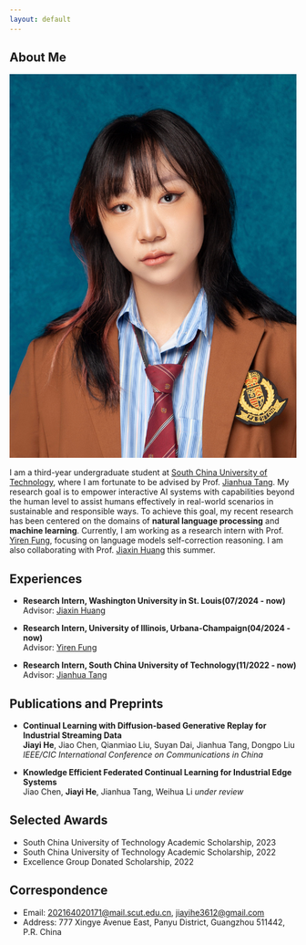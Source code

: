 ```yaml
---
layout: default
---
```


## About Me

<img class="profile-picture" src="avatar.png">

I am a third-year undergraduate student at [South China University of Technology](https://www.scut.edu.cn/en/), where I am fortunate to be advised by Prof. [Jianhua Tang](http://www2.scut.edu.cn/wusie_en/2020/0425/c25923a490121/page.htm). My research goal is to empower interactive AI systems with capabilities beyond the human level to assist humans effectively in real-world scenarios in sustainable and responsible ways. To achieve this goal, my recent research has been centered on the domains of **natural language processing** and **machine learning**. Currently, I am working as a research intern with Prof. [Yiren Fung](https://yrf1.github.io/), focusing on language models self-correction reasoning. I am also collaborating with Prof. [Jiaxin Huang](https://teapot123.github.io/) this summer.


## Experiences

- **Research Intern, Washington University in St. Louis(07/2024 - now)**  
  Advisor: [Jiaxin Huang](https://teapot123.github.io/)

- **Research Intern, University of Illinois, Urbana-Champaign(04/2024 - now)**  
  Advisor: [Yiren Fung](https://yrf1.github.io/)

- **Research Intern, South China University of Technology(11/2022 - now)**    
  Advisor: [Jianhua Tang](http://www2.scut.edu.cn/wusie/2020/0425/c25374a374016/page.htm)
  

## Publications and Preprints

- **Continual Learning with Diffusion-based Generative Replay for Industrial Streaming Data**  
**Jiayi He**, Jiao Chen, Qianmiao Liu, Suyan Dai, Jianhua Tang, Dongpo Liu  
  _IEEE/CIC International Conference on Communications in China_
    
- **Knowledge Efficient Federated Continual Learning for Industrial Edge Systems**  
Jiao Chen, **Jiayi He**, Jianhua Tang, Weihua Li _under review_


## Selected Awards

- South China University of Technology Academic Scholarship, 2023  
- South China University of Technology Academic Scholarship, 2022   
- Excellence Group Donated Scholarship, 2022  

  
## Correspondence

- Email: <a href="mailto:202164020171@mail.scut.edu.cn">202164020171@mail.scut.edu.cn</a>, <a href="mailto:jiayihe3612@gmail.com">jiayihe3612@gmail.com</a>
- Address: 777 Xingye Avenue East, Panyu District, Guangzhou 511442, P.R. China


